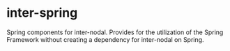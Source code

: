 # inter-spring
 Spring components for inter-nodal. Provides for the utilization of the Spring Framework without creating a dependency for inter-nodal on Spring.

